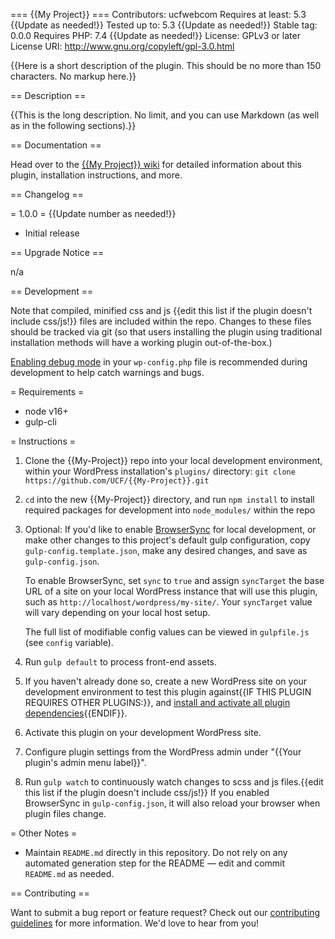 === {{My Project}} ===
Contributors: ucfwebcom
Requires at least: 5.3 {{Update as needed!}}
Tested up to: 5.3 {{Update as needed!}}
Stable tag: 0.0.0
Requires PHP: 7.4 {{Update as needed!}}
License: GPLv3 or later
License URI: http://www.gnu.org/copyleft/gpl-3.0.html

{{Here is a short description of the plugin.  This should be no more than 150 characters.  No markup here.}}


== Description ==

{{This is the long description.  No limit, and you can use Markdown (as well as in the following sections).}}


== Documentation ==

Head over to the [{{My Project}} wiki](https://github.com/UCF/{{My-Project}}/wiki) for detailed information about this plugin, installation instructions, and more.


== Changelog ==

= 1.0.0 = {{Update number as needed!}}
* Initial release


== Upgrade Notice ==

n/a


== Development ==

Note that compiled, minified css and js {{edit this list if the plugin doesn't include css/js!}} files are included within the repo.  Changes to these files should be tracked via git (so that users installing the plugin using traditional installation methods will have a working plugin out-of-the-box.)

[Enabling debug mode](https://codex.wordpress.org/Debugging_in_WordPress) in your `wp-config.php` file is recommended during development to help catch warnings and bugs.

= Requirements =
* node v16+
* gulp-cli

= Instructions =
1. Clone the {{My-Project}} repo into your local development environment, within your WordPress installation's `plugins/` directory: `git clone https://github.com/UCF/{{My-Project}}.git`
2. `cd` into the new {{My-Project}} directory, and run `npm install` to install required packages for development into `node_modules/` within the repo
3. Optional: If you'd like to enable [BrowserSync](https://browsersync.io) for local development, or make other changes to this project's default gulp configuration, copy `gulp-config.template.json`, make any desired changes, and save as `gulp-config.json`.

    To enable BrowserSync, set `sync` to `true` and assign `syncTarget` the base URL of a site on your local WordPress instance that will use this plugin, such as `http://localhost/wordpress/my-site/`.  Your `syncTarget` value will vary depending on your local host setup.

    The full list of modifiable config values can be viewed in `gulpfile.js` (see `config` variable).
3. Run `gulp default` to process front-end assets.
4. If you haven't already done so, create a new WordPress site on your development environment to test this plugin against{{IF THIS PLUGIN REQUIRES OTHER PLUGINS:}}, and [install and activate all plugin dependencies](https://github.com/UCF/{{My-Project}}/wiki/Installation#installation-requirements){{ENDIF}}.
5. Activate this plugin on your development WordPress site.
6. Configure plugin settings from the WordPress admin under "{{Your plugin's admin menu label}}".
7. Run `gulp watch` to continuously watch changes to scss and js files.{{edit this list if the plugin doesn't include css/js!}}  If you enabled BrowserSync in `gulp-config.json`, it will also reload your browser when plugin files change.

= Other Notes =
* Maintain `README.md` directly in this repository. Do not rely on any automated generation step for the README — edit and commit `README.md` as needed.


== Contributing ==

Want to submit a bug report or feature request?  Check out our [contributing guidelines](https://github.com/UCF/{{My-Project}}/blob/master/CONTRIBUTING.md) for more information.  We'd love to hear from you!
